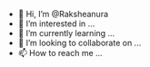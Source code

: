 - 👋 Hi, I’m @Raksheanura
- 👀 I’m interested in ...
- 🌱 I’m currently learning ...
- 💞️ I’m looking to collaborate on ...
- 📫 How to reach me ...

<!---
Raksheanura/Raksheanura is a ✨ special ✨ repository because its `README.md` (this file) appears on your GitHub profile.
You can click the Preview link to take a look at your changes.
--->
